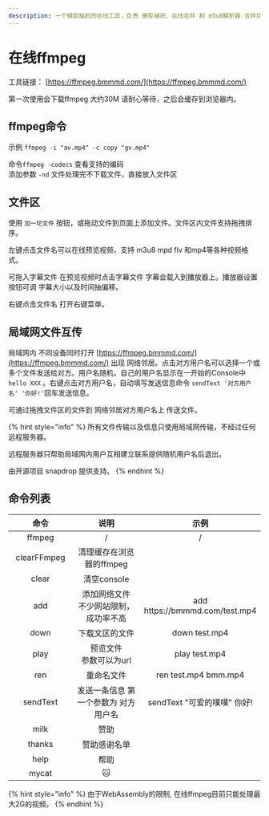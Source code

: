 ```yaml
---
description: 一个辅助猫抓的在线工具，负责 缓存捕获、在线合并 和 m3u8解析器 合并后转码工作。
---
```


# 在线ffmpeg

工具链接： [https://ffmpeg.bmmmd.com/](https://ffmpeg.bmmmd.com/)

第一次使用会下载ffmpeg 大约30M 请耐心等待，之后会缓存到浏览器内。

## ffmpeg命令

示例 `ffmpeg -i "av.mp4" -c copy "gv.mp4"`

命令`ffmpeg -codecs` 查看支持的编码\
添加参数 `-nd` 文件处理完不下载文件，直接放入文件区

## 文件区

使用 `加一坨文件` 按钮，或拖动文件到页面上添加文件。文件区内文件支持拖拽排序。

左键点击文件名可以在线预览视频，支持 m3u8 mpd flv 和mp4等各种视频格式。

可拖入字幕文件 在预览视频时点击字幕文件 字幕会载入到播放器上。播放器设置按钮可调 字幕大小以及时间抽偏移。

右键点击文件名 打开右键菜单。

## 局域网文件互传

局域网内 不同设备同时打开 [https://ffmpeg.bmmmd.com/](https://ffmpeg.bmmmd.com/) 出现 网络邻居。点击对方用户名可以选择一个或多个文件发送给对方。用户名随机，自己的用户名显示在一开始的Console中  `hello XXX` 。右键点击对方用户名，自动填写发送信息命令 `sendText '对方用户名' '你好!'`回车发送信息。

可通过拖拽文件区的文件到 网络邻居对方用户名上 传送文件。

{% hint style="info" %}
所有文件传输以及信息只使用局域网传输，不经过任何远程服务器。

远程服务器只帮助局域网内用户互相建立联系提供随机用户名后退出。

由开源项目 snapdrop 提供支持。
{% endhint %}

## 命令列表

<table><thead><tr><th width="152" align="center">命令</th><th width="300" align="center">说明</th><th align="center">示例</th></tr></thead><tbody><tr><td align="center">ffmpeg</td><td align="center">/</td><td align="center">/</td></tr><tr><td align="center">clearFFmpeg</td><td align="center">清理缓存在浏览器的ffmpeg</td><td align="center"></td></tr><tr><td align="center">clear</td><td align="center">清空console</td><td align="center"></td></tr><tr><td align="center">add</td><td align="center">添加网络文件<br>不少网站限制，成功率不高</td><td align="center">add https://bmmmd.com/test.mp4</td></tr><tr><td align="center">down</td><td align="center">下载文区的文件</td><td align="center">down test.mp4</td></tr><tr><td align="center">play</td><td align="center">预览文件<br>参数可以为url</td><td align="center">play test.mp4</td></tr><tr><td align="center">ren</td><td align="center">重命名文件</td><td align="center">ren test.mp4 bmm.mp4</td></tr><tr><td align="center">sendText</td><td align="center">发送一条信息 第一个参数为 对方用户名</td><td align="center">sendText "可爱的噗噗" 你好!</td></tr><tr><td align="center">milk</td><td align="center">赞助</td><td align="center"></td></tr><tr><td align="center">thanks</td><td align="center">赞助感谢名单</td><td align="center"></td></tr><tr><td align="center">help</td><td align="center">帮助</td><td align="center"></td></tr><tr><td align="center">mycat</td><td align="center">🐱</td><td align="center"></td></tr></tbody></table>



{% hint style="info" %}
由于WebAssembly的限制, 在线ffmpeg目前只能处理最大2G的视频。
{% endhint %}
